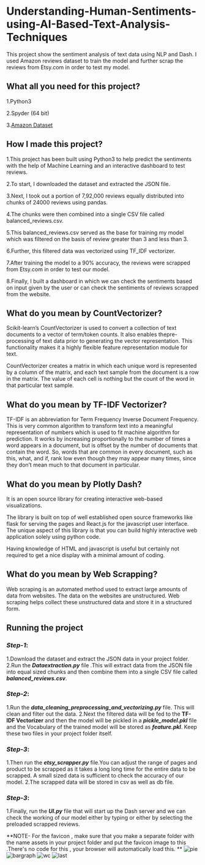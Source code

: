 # Understanding-Human-Sentiments-using-AI-Based-Text-Analysis-Techniques
This project show the sentiment analysis of text data using NLP and Dash. I used Amazon reviews dataset to train the model and further scrap the reviews from Etsy.com in order to test my model.

## What all you need for this project?
1.Python3

2.Spyder (64 bit)

3.[Amazon Dataset](http://deepyeti.ucsd.edu/jianmo/amazon/)

## How I made this project?
1.This project has been built using Python3 to help predict the sentiments with the help of Machine Learning and an interactive dashboard to test reviews.

2.To start, I downloaded the dataset and extracted the JSON file.

3.Next, I took out a portion of 7,92,000 reviews equally distributed into chunks of 24000 reviews using pandas.

4.The chunks were then combined into a single CSV file called balanced_reviews.csv.

5.This balanced_reviews.csv served as the base for training my model which was filtered on the basis of review greater than 3 and less than 3.

6.Further, this filtered data was vectorized using TF_IDF vectorizer.

7.After training the model to a 90% accuracy, the reviews were scrapped from Etsy.com in order to test our model.

8.Finally, I built a dashboard in which we can check the sentiments based on input given by the user or can check the sentiments of reviews scrapped from the website.

## What do you mean by CountVectorizer?
Scikit-learn’s CountVectorizer is used to convert a collection of text documents to a vector of term/token counts. It also enables the ​pre-processing of text data prior to generating the vector representation. This functionality makes it a highly flexible feature representation module for text.

CountVectorizer creates a matrix in which each unique word is represented by a column of the matrix, and each text sample from the document is a row in the matrix. The value of each cell is nothing but the count of the word in that particular text sample.

## What do you mean by TF-IDF Vectorizer?
TF-IDF is an abbreviation for Term Frequency Inverse Document Frequency. This is very common algorithm to transform text into a meaningful representation of numbers which is used to fit machine algorithm for prediction.
It works by increasing proportionally to the number of times a word appears in a document, but is offset by the number of documents that contain the word. So, words that are common in every document, such as this, what, and if, rank low even though they may appear many times, since they don’t mean much to that document in particular.

## What do you mean by Plotly Dash?
It is an open source library for creating interactive web-based visualizations. 

The library is built on top of well established open source frameworks like flask for serving the pages and React.js for the javascript user interface. 
The unique aspect of this library is that you can build highly interactive web application solely using python code. 

Having knowledge of HTML and javascript is useful but certainly not required to get a nice display with a minimal amount of coding.

## What do you mean by Web Scrapping?
Web scraping is an automated method used to extract large amounts of data from websites. The data on the websites are unstructured. Web scraping helps collect these unstructured data and store it in a structured form.

## Running the project
### *Step-1*:
  1.Download the dataset and extract the JSON data in your project folder.
  2.Run the  ***Dataextraction.py*** file .This will extract data from the JSON file into equal sized chunks and then combine them into a single CSV file called ***balanced_reviews.csv***.
### *Step-2*:
  1.Run the ***data_cleaning_preprocessing_and_vectorizing.py*** file. This will clean and filter out the data.
  2.Next the filtered data will be fed to the **TF-IDF Vectorizer** and then the model will be pickled in a ***pickle_model.pkl*** file and the Vocabulary of the trained model will be stored as ***feature.pkl***. Keep these two files in your project folder itself.
### *Step-3*:
  1.Then run the ***etsy_scrapper.py*** file.You can adjust the range of pages and product to be scrapped as it takes a long long time for the entire data to be scrapped.
   A small sized data is sufficient to check the accuracy of our model.
  2.The scrapped data will be stored in csv as well as db file.
### *Step-3*:
  1.Finally, run the ***UI.py*** file that will start up the Dash server and we can check the working of our model either by typing or either by selecting the preloaded scrapped reviews.
  
 **NOTE- For the favicon , make sure that you make a separate folder with the name assets in your project folder and put the favicon image to this .There's no code for this , your browser will automatically load this. **
![pie](https://user-images.githubusercontent.com/76965232/112261471-f4caa580-8c91-11eb-94d4-319aada1429c.png)
![bargraph](https://user-images.githubusercontent.com/76965232/112261770-79b5bf00-8c92-11eb-8b11-daf65d61a85a.png)
![wc](https://user-images.githubusercontent.com/76965232/112262015-ee88f900-8c92-11eb-9b88-bdf26999de81.png)
![last](https://user-images.githubusercontent.com/76965232/112262427-a4544780-8c93-11eb-9ad5-5802ac77d3eb.png)





